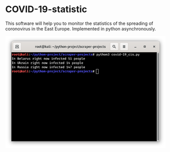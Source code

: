 # COVID-19-statistic
This software will help you to monitor the statistics of the spreading of coronovirus in the East Europe. Implemented in python asynchronously. 


![Screenshot](scrshot.png)
